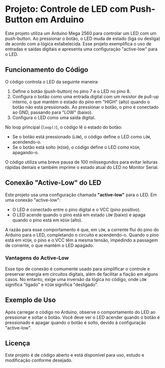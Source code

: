 # Projeto: Controle de LED com Push-Button em Arduino

Este projeto utiliza um Arduino Mega 2560 para controlar um LED com um push-button. Ao pressionar o botão, o LED muda de estado (liga ou desliga) de acordo com a lógica estabelecida. Esse projeto exemplifica o uso de entradas e saídas digitais e apresenta uma configuração "active-low" para o LED.

## Funcionamento do Código

O código controla o LED da seguinte maneira:
1. Define o botão (push-button) no pino 7 e o LED no pino 8.
2. Configura o botão como uma entrada digital com um resistor de pull-up interno, o que mantém o estado do pino em "HIGH" (alto) quando o botão não está pressionado. Ao pressionar o botão, o pino é conectado ao GND, passando para "LOW" (baixo).
3. Configura o LED como uma saída digital.

No loop principal (`loop()`), o código lê o estado do botão:
- Se o botão está pressionado (`LOW`), o código define o LED como `LOW`, acendendo-o.
- Se o botão está solto (`HIGH`), o código define o LED como `HIGH`, apagando-o.

O código utiliza uma breve pausa de 100 milissegundos para evitar leituras rápidas demais e também imprime o estado atual do LED no Monitor Serial.

## Conexão "Active-Low" do LED

Este projeto usa uma configuração chamada **"active-low"** para o LED. Em uma conexão "active-low":
- O LED é conectado entre o pino digital e o VCC (pino positivo).
- O LED acende quando o pino está em estado `LOW` (baixo) e apaga quando o pino está em `HIGH` (alto).

A razão para esse comportamento é que, em `LOW`, a corrente flui do pino do Arduino para o LED, completando o circuito e acendendo-o. Quando o pino está em `HIGH`, o pino e o VCC têm a mesma tensão, impedindo a passagem de corrente, o que mantém o LED apagado.

### Vantagens do Active-Low

Esse tipo de conexão é comumente usado para simplificar o controle e preservar energia em circuitos digitais, além de facilitar a fiação em alguns casos. No entanto, exige uma inversão da lógica no código, onde `LOW` significa "ligado" e `HIGH` significa "desligado".

## Exemplo de Uso

Após carregar o código no Arduino, observe o comportamento do LED ao pressionar e soltar o botão. Você deve ver o LED acender quando o botão é pressionado e apagar quando o botão é solto, devido à configuração "active-low".


## Licença

Este projeto é de código aberto e está disponível para uso, estudo e modificação conforme desejado.
